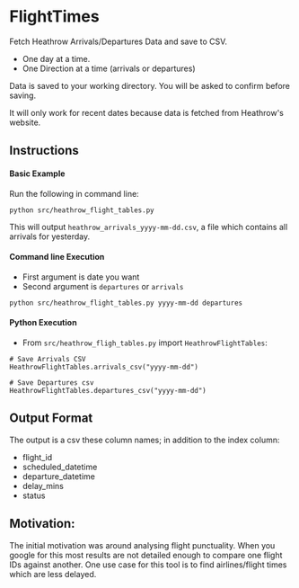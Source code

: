 # FlightTimes

Fetch Heathrow Arrivals/Departures Data and save to CSV. 
* One day at a time.
* One Direction at a time (arrivals or departures)

Data is saved to your working directory. You will be asked to confirm before saving.

It will only work for recent dates because data is fetched from Heathrow's website.  

## Instructions

#### Basic Example
Run the following in command line:
```
python src/heathrow_flight_tables.py
```
This will output `heathrow_arrivals_yyyy-mm-dd.csv`, a file which contains all arrivals for yesterday.

#### Command line Execution
* First argument is date you want
* Second argument is `departures` or `arrivals`
```
python src/heathrow_flight_tables.py yyyy-mm-dd departures
```  
   
#### Python Execution
* From `src/heathrow_fligh_tables.py` import `HeathrowFlightTables`:  
```         
# Save Arrivals CSV
HeathrowFlightTables.arrivals_csv("yyyy-mm-dd")

# Save Departures csv
HeathrowFlightTables.departures_csv("yyyy-mm-dd")
```

## Output Format
The output is a csv these column names; in addition to the index column:
* flight_id
* scheduled_datetime
* departure_datetime
* delay_mins
* status

## Motivation:
The initial motivation was around analysing flight punctuality. When you google for this most results are not detailed enough to compare one flight IDs against another. One use case for this tool is to find airlines/flight times which are less delayed.
